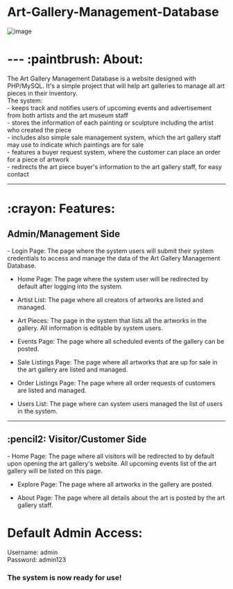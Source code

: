# Art-Gallery-Management-Database
![image](https://user-images.githubusercontent.com/68800076/189507158-498d7857-7e2b-4a05-ad54-6333aaba8f61.png)
  <h1>
---
:paintbrush: About:
    </h1>
      <div>
  The Art Gallery Management Database is a website designed with PHP/MySQL. It's a simple project that will help art galleries to manage all art pieces in their inventory. <br />
  The system:<br />
   - keeps track and notifies users of upcoming events and advertisement from both artists and the art museum staff<br />
   - stores the information of each painting or sculpture including the artist who created the piece <br />
   - includes also simple sale management system, which the art gallery staff may use to indicate which paintings are for sale <br />
   - features a buyer request system, where the customer can place an order for a piece of artwork<br />
   - redirects the art piece buyer's information to the art gallery staff, for easy contact<br />

---

<h1> :crayon: Features: </h1>
 <h2>Admin/Management Side </h2>
- Login Page: The page where the system users will submit their system credentials to access and manage the data of the Art Gallery Management Database. 
    
- Home Page: The page where the system user will be redirected by default after logging into the system.

-  Artist List: The page where all creators of artworks are listed and managed.

-  Art Pieces: The page in the system that lists all the artworks in the gallery. All information is editable by system users.

-  Events Page: The page where all scheduled events of the gallery can be posted.

-  Sale Listings Page: The page where all artworks that are up for sale in the art gallery are listed and managed.

-  Order Listings Page: The page where all order requests of customers are listed and managed.

-  Users List: The page where can system users managed the list of users in the system.

---

<h2>:pencil2: Visitor/Customer Side</h2>
- Home Page: The page where all visitors will be redirected to by default upon opening the art gallery's website. All upcoming events list of the art gallery will be listed on this page.

- Explore Page: The page where all artworks in the gallery are posted.

- About Page: The page where all details about the art is posted by the art gallery staff.

<h1>Default Admin Access:</h1>
Username: admin </br>
Password: admin123</br>

<h3>The system is now ready for use!</h3>


</div>
